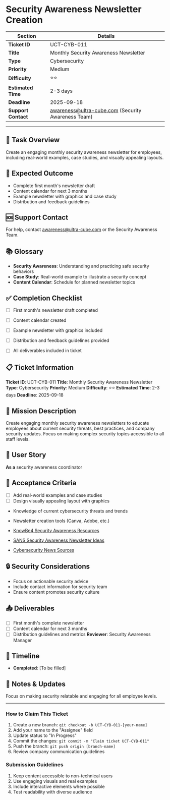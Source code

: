 # Security Awareness Newsletter Creation

| Section                | Details                                                      |
|------------------------|--------------------------------------------------------------|
| **Ticket ID**          | UCT-CYB-011                                                  |
| **Title**              | Monthly Security Awareness Newsletter                        |
| **Type**               | Cybersecurity                                                |
| **Priority**           | Medium                                                       |
| **Difficulty**         | ⭐⭐                                                          |
| **Estimated Time**     | 2-3 days                                                     |
| **Deadline**           | 2025-09-18                                                   |
| **Support Contact**    | awareness@ultra-cube.com (Security Awareness Team)           |

---

## 📝 Task Overview
Create an engaging monthly security awareness newsletter for employees, including real-world examples, case studies, and visually appealing layouts.

## 🎯 Expected Outcome
- Complete first month's newsletter draft
- Content calendar for next 3 months
- Example newsletter with graphics and case study
- Distribution and feedback guidelines

## 🆘 Support Contact
For help, contact awareness@ultra-cube.com or the Security Awareness Team.

## 📚 Glossary
- **Security Awareness**: Understanding and practicing safe security behaviors
- **Case Study**: Real-world example to illustrate a security concept
- **Content Calendar**: Schedule for planned newsletter topics

## ✅ Completion Checklist
- [ ] First month's newsletter draft completed
- [ ] Content calendar created
- [ ] Example newsletter with graphics included
- [ ] Distribution and feedback guidelines provided
- [ ] All deliverables included in ticket


## 📋 Ticket Information

**Ticket ID**: UCT-CYB-011
**Title**: Monthly Security Awareness Newsletter
**Type**: Cybersecurity
**Priority**: Medium
**Difficulty**: ⭐⭐
**Estimated Time**: 2-3 days
**Deadline**: 2025-09-18

## 🎯 Mission Description

Create engaging monthly security awareness newsletters to educate employees about current security threats, best practices, and company security updates. Focus on making complex security topics accessible to all staff levels.
## 👤 User Story

**As a** security awareness coordinator
## 📝 Acceptance Criteria

- [ ] Add real-world examples and case studies
- [ ] Design visually appealing layout with graphics

- Knowledge of current cybersecurity threats and trends
- Newsletter creation tools (Canva, Adobe, etc.)

- [KnowBe4 Security Awareness Resources](https://www.knowbe4.com/)
- [SANS Security Awareness Newsletter Ideas](https://www.sans.org/)
- [Cybersecurity News Sources](various)

## 🔒 Security Considerations

- Focus on actionable security advice
- Include contact information for security team
- Ensure content promotes security culture

## 📤 Deliverables

- [ ] First month's complete newsletter
- [ ] Content calendar for next 3 months
- [ ] Distribution guidelines and metrics
**Reviewer**: Security Awareness Manager

## 📅 Timeline

- **Completed**: [To be filled]

## 💬 Notes & Updates

Focus on making security relatable and engaging for all employee levels.

---

### How to Claim This Ticket

1. Create a new branch: `git checkout -b UCT-CYB-011-[your-name]`
2. Add your name to the "Assignee" field
3. Update status to "In Progress"
4. Commit the changes: `git commit -m "Claim ticket UCT-CYB-011"`
5. Push the branch: `git push origin [branch-name]`
6. Review company communication guidelines

### Submission Guidelines

1. Keep content accessible to non-technical users
2. Use engaging visuals and real examples
3. Include interactive elements where possible
4. Test readability with diverse audience

